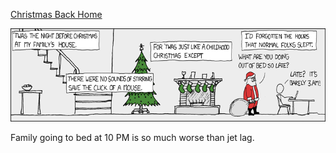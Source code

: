[Christmas Back Home](https://xkcd.com/361)

![Christmas Back Home](./random_comic.png)

Family going to bed at 10 PM is so much worse than jet lag.

